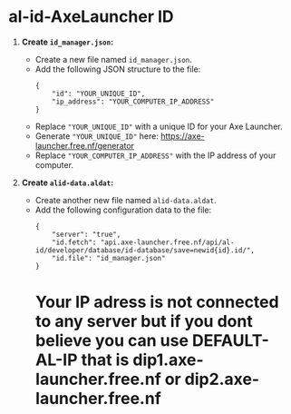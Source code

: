 # al-id-AxeLauncher ID

1. **Create `id_manager.json`:**
   - Create a new file named `id_manager.json`.
   - Add the following JSON structure to the file:
     ```
     {
         "id": "YOUR_UNIQUE_ID",
         "ip_address": "YOUR_COMPUTER_IP_ADDRESS"
     }
     ```
   - Replace `"YOUR_UNIQUE_ID"` with a unique ID for your Axe Launcher.
   - Generate `"YOUR_UNIQUE_ID"` here: https://axe-launcher.free.nf/generator
   - Replace `"YOUR_COMPUTER_IP_ADDRESS"` with the IP address of your computer.

2. **Create `alid-data.aldat`:**
   - Create another new file named `alid-data.aldat`.
   - Add the following configuration data to the file:
     ```
     {
         "server": "true",
         "id.fetch": "api.axe-launcher.free.nf/api/al-id/developer/database/id-database/save=newid{id}.id/",
         "id.file": "id_manager.json"
     }
     ```
     # Your IP adress is not connected to any server but if you dont believe you can use **DEFAULT-AL-IP** that is **dip1.axe-launcher.free.nf or dip2.axe-launcher.free.nf**
     

